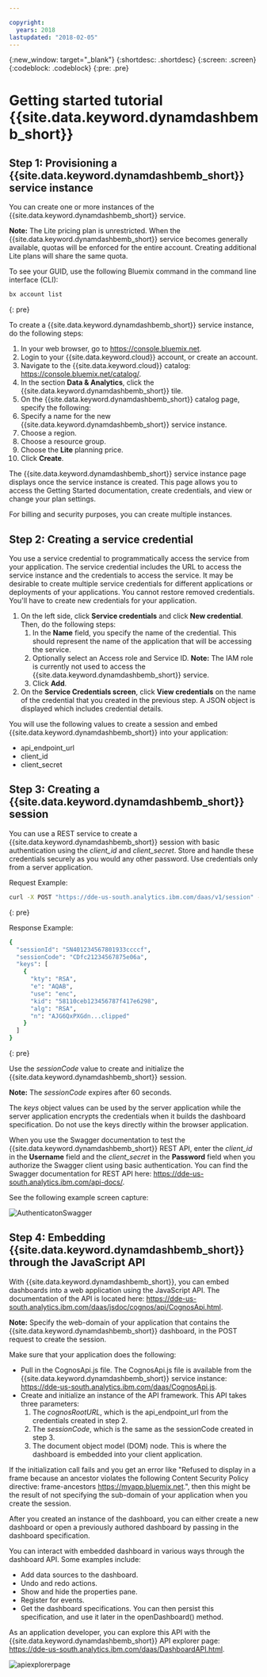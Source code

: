 ```yaml
---

copyright:
  years: 2018
lastupdated: "2018-02-05"
---
```


{:new_window: target="_blank"}
{:shortdesc: .shortdesc}
{:screen: .screen}
{:codeblock: .codeblock}
{:pre: .pre}

# Getting started tutorial {{site.data.keyword.dynamdashbemb_short}}

## Step 1: Provisioning a {{site.data.keyword.dynamdashbemb_short}} service instance

You can create one or more instances of the {{site.data.keyword.dynamdashbemb_short}} service.

**Note:**  The Lite pricing plan is unrestricted.  When the {{site.data.keyword.dynamdashbemb_short}} service becomes generally available, quotas will be enforced for the entire account. Creating additional Lite plans will share the same quota.

To see your GUID, use the following Bluemix command in the command line interface (CLI):  

```bash
bx account list
```    
{: pre}

To create a {{site.data.keyword.dynamdashbemb_short}} service instance, do the following steps:

1. In your web browser, go to https://console.bluemix.net.
1. Login to your {{site.data.keyword.cloud}} account, or create an account.
1. Navigate to the {{site.data.keyword.cloud}} catalog: https://console.bluemix.net/catalog/.
1. In the section **Data & Analytics**, click the {{site.data.keyword.dynamdashbemb_short}} tile.
1. On the {{site.data.keyword.dynamdashbemb_short}} catalog page, specify the following:
  1. Specify a name for the new {{site.data.keyword.dynamdashbemb_short}} service instance.
  1. Choose a region.
  1. Choose a resource group.
  1. Choose the **Lite** planning price.
  1. Click **Create**.

The {{site.data.keyword.dynamdashbemb_short}} service instance page displays once the service instance is created. This page allows you to access the Getting Started documentation, create credentials, and view or change your plan settings.

For billing and security purposes, you can create multiple instances.

## Step 2: Creating a service credential

You use a service credential to programmatically access the service from your application. The service credential includes the URL to access the service instance and the credentials to access the service. It may be desirable to create multiple service credentials for different applications or deployments of your applications. You cannot restore removed credentials. You'll have to create new credentials for your application.

1. On the left side, click **Service credentials** and click **New credential**. Then, do the following steps:
	1. In the **Name** field, you specify the name of the credential. This should represent the name of the application that will be accessing the service.
	1. Optionally select an Access role and Service ID. 
    **Note:** The IAM role is currently not used to access the {{site.data.keyword.dynamdashbemb_short}} service.
	1. Click **Add**.
2. On the **Service Credentials screen**, click **View credentials** on the name of the credential that you created in the previous step. A JSON object is displayed which includes credential details.

You will use the following values to create a session and embed {{site.data.keyword.dynamdashbemb_short}} into your application:
  - api_endpoint_url
  - client_id
  - client_secret
    
## Step 3: Creating a {{site.data.keyword.dynamdashbemb_short}} session

You can use a REST service to create a {{site.data.keyword.dynamdashbemb_short}} session with basic authentication using the *client_id* and *client_secret*. Store and handle these credentials securely as you would any other password. Use credentials only from a server application.  

Request Example:
```bash
curl -X POST "https://dde-us-south.analytics.ibm.com/daas/v1/session" -H "accept: application/json" -H  "authorization: Basic <base64 client_id:client_secret>" -H  "Content-Type: application/json" -d "{  \"expiresIn\": 3600,  \"webDomain\": \"https://dde-us-south.analytics.ibm.com\"}"
```    
{: pre}

Response Example:
```bash
{
  "sessionId": "SN401234567801933ccccf",
  "sessionCode": "CDfc21234567875e06a",
  "keys": [
    {
      "kty": "RSA",
      "e": "AQAB",
      "use": "enc",
      "kid": "58110ceb123456787f417e6298",
      "alg": "RSA",
      "n": "AJG6QxPXGdn...clipped"
    }
  ]
}
```    
{: pre}

Use the *sessionCode* value to create and initialize the {{site.data.keyword.dynamdashbemb_short}} session.

**Note:** The *sessionCode* expires after 60 seconds.

The *keys* object values can be used by the server application while the server application encrypts the credentials when it builds the dashboard specification. Do not use the keys directly within the browser application. 

When you use the Swagger documentation to test the {{site.data.keyword.dynamdashbemb_short}} REST API, enter the *client_id*  in the **Username** field and the *client_secret* in the **Password** field when you authorize the Swagger client using basic authentication. You can find the Swagger documentation for REST API here: https://dde-us-south.analytics.ibm.com/api-docs/.

See the following example screen capture:

![AuthenticatonSwagger](swaggerauthentication.jpg "Screenshot of the REST API Swagger showing the Authenticaton")

## Step 4: Embedding {{site.data.keyword.dynamdashbemb_short}} through the JavaScript API

With {{site.data.keyword.dynamdashbemb_short}}, you can embed dashboards into a web application using the JavaScript API. The documentation of the API is located here: https://dde-us-south.analytics.ibm.com/daas/jsdoc/cognos/api/CognosApi.html.

**Note:** Specify the web-domain of your application that contains the {{site.data.keyword.dynamdashbemb_short}} dashboard, in the POST request to create the session.

Make sure that your application does the following:
- Pull in the CognosApi.js file. The CognosApi.js file is available from the {{site.data.keyword.dynamdashbemb_short}} service instance: https://dde-us-south.analytics.ibm.com/daas/CognosApi.js.
- Create and initialize an instance of the API framework. This API takes three parameters:
  1. The *cognosRootURL*, which is the api_endpoint_url from the credentials created in step 2.
  2. The *sessionCode*, which is the same as the sessionCode created in step 3.
  3. The document object model (DOM) node. This is where the dashboard is embedded into your client application.
  
If the initialization call fails and you get an error like "Refused to display <your IBM URL> in a frame because an ancestor violates the following Content Security Policy directive: frame-ancestors https://myapp.bluemix.net.", then this might be the result of not specifying the sub-domain of your application when you create the session.
    
After you created an instance of the dashboard, you can either create a new dashboard or open a previously authored dashboard by passing in the dashboard specification.

You can interact with embedded dashboard in various ways through the dashboard API. Some examples include:
-	Add data sources to the dashboard.
-	Undo and redo actions.
-	Show and hide the properties pane.
-	Register for events.
-	Get the dashboard specifications. You can then persist this specification, and use it later in the openDashboard() method.

As an application developer, you can explore this API with the {{site.data.keyword.dynamdashbemb_short}} API explorer page:
https://dde-us-south.analytics.ibm.com/daas/DashboardAPI.html.

![apiexplorerpage](apiexplorerpage.jpg "Screenshot of the API explorer page")


